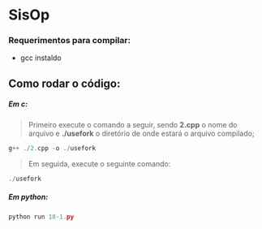 # SisOp

### Requerimentos para compilar: 
- gcc instaldo

## Como rodar o código: 

##### Em c:
> Primeiro execute o comando a seguir, sendo **2.cpp** o nome do arquivo e **./usefork** o diretório de onde estará o arquivo compilado;
~~~javascript
g++ ./2.cpp -o ./usefork
~~~
> Em seguida, execute o seguinte comando:
~~~javascript
./usefork
~~~

##### Em python:
~~~python
python run 18-1.py
~~~

